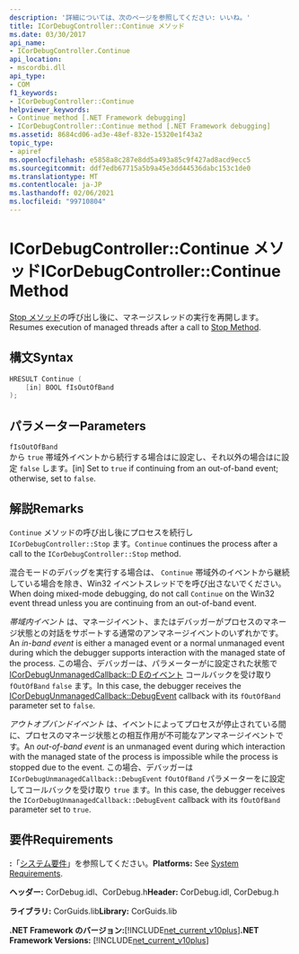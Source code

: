 ```yaml
---
description: '詳細については、次のページを参照してください: いいね。'
title: ICorDebugController::Continue メソッド
ms.date: 03/30/2017
api_name:
- ICorDebugController.Continue
api_location:
- mscordbi.dll
api_type:
- COM
f1_keywords:
- ICorDebugController::Continue
helpviewer_keywords:
- Continue method [.NET Framework debugging]
- ICorDebugController::Continue method [.NET Framework debugging]
ms.assetid: 8684cd06-ad3e-48ef-832e-15320e1f43a2
topic_type:
- apiref
ms.openlocfilehash: e5858a8c287e8dd5a493a85c9f427ad8acd9ecc5
ms.sourcegitcommit: ddf7edb67715a5b9a45e3dd44536dabc153c1de0
ms.translationtype: MT
ms.contentlocale: ja-JP
ms.lasthandoff: 02/06/2021
ms.locfileid: "99710804"
---
```

# <a name="icordebugcontrollercontinue-method"></a><span data-ttu-id="0fbdc-103">ICorDebugController::Continue メソッド</span><span class="sxs-lookup"><span data-stu-id="0fbdc-103">ICorDebugController::Continue Method</span></span>

<span data-ttu-id="0fbdc-104">[Stop メソッド](icordebugcontroller-stop-method.md)の呼び出し後に、マネージスレッドの実行を再開します。</span><span class="sxs-lookup"><span data-stu-id="0fbdc-104">Resumes execution of managed threads after a call to [Stop Method](icordebugcontroller-stop-method.md).</span></span>

## <a name="syntax"></a><span data-ttu-id="0fbdc-105">構文</span><span class="sxs-lookup"><span data-stu-id="0fbdc-105">Syntax</span></span>

```cpp
HRESULT Continue (
    [in] BOOL fIsOutOfBand
);
```

## <a name="parameters"></a><span data-ttu-id="0fbdc-106">パラメーター</span><span class="sxs-lookup"><span data-stu-id="0fbdc-106">Parameters</span></span>

`fIsOutOfBand`  
<span data-ttu-id="0fbdc-107">から `true` 帯域外イベントから続行する場合はに設定し、それ以外の場合はに設定 `false` します。</span><span class="sxs-lookup"><span data-stu-id="0fbdc-107">[in] Set to `true` if continuing from an out-of-band event; otherwise, set to `false`.</span></span>

## <a name="remarks"></a><span data-ttu-id="0fbdc-108">解説</span><span class="sxs-lookup"><span data-stu-id="0fbdc-108">Remarks</span></span>

<span data-ttu-id="0fbdc-109">`Continue` メソッドの呼び出し後にプロセスを続行し `ICorDebugController::Stop` ます。</span><span class="sxs-lookup"><span data-stu-id="0fbdc-109">`Continue` continues the process after a call to the `ICorDebugController::Stop` method.</span></span>

<span data-ttu-id="0fbdc-110">混合モードのデバッグを実行する場合は、 `Continue` 帯域外のイベントから継続している場合を除き、Win32 イベントスレッドでを呼び出さないでください。</span><span class="sxs-lookup"><span data-stu-id="0fbdc-110">When doing mixed-mode debugging, do not call `Continue` on the Win32 event thread unless you are continuing from an out-of-band event.</span></span>

<span data-ttu-id="0fbdc-111">*帯域内イベント* は、マネージイベント、またはデバッガーがプロセスのマネージ状態との対話をサポートする通常のアンマネージイベントのいずれかです。</span><span class="sxs-lookup"><span data-stu-id="0fbdc-111">An *in-band event* is either a managed event or a normal unmanaged event during which the debugger supports interaction with the managed state of the process.</span></span> <span data-ttu-id="0fbdc-112">この場合、デバッガーは、パラメーターがに設定された状態で [ICorDebugUnmanagedCallback::D Eのイベント](icordebugunmanagedcallback-debugevent-method.md) コールバックを受け取り `fOutOfBand` `false` ます。</span><span class="sxs-lookup"><span data-stu-id="0fbdc-112">In this case, the debugger receives the [ICorDebugUnmanagedCallback::DebugEvent](icordebugunmanagedcallback-debugevent-method.md) callback with its `fOutOfBand` parameter set to `false`.</span></span>

<span data-ttu-id="0fbdc-113">*アウトオブバンドイベント* は、イベントによってプロセスが停止されている間に、プロセスのマネージ状態との相互作用が不可能なアンマネージイベントです。</span><span class="sxs-lookup"><span data-stu-id="0fbdc-113">An *out-of-band event* is an unmanaged event during which interaction with the managed state of the process is impossible while the process is stopped due to the event.</span></span> <span data-ttu-id="0fbdc-114">この場合、デバッガーは `ICorDebugUnmanagedCallback::DebugEvent` `fOutOfBand` パラメーターをに設定してコールバックを受け取り `true` ます。</span><span class="sxs-lookup"><span data-stu-id="0fbdc-114">In this case, the debugger receives the `ICorDebugUnmanagedCallback::DebugEvent` callback with its `fOutOfBand` parameter set to `true`.</span></span>

## <a name="requirements"></a><span data-ttu-id="0fbdc-115">要件</span><span class="sxs-lookup"><span data-stu-id="0fbdc-115">Requirements</span></span>

<span data-ttu-id="0fbdc-116">**:**「[システム要件](../../get-started/system-requirements.md)」を参照してください。</span><span class="sxs-lookup"><span data-stu-id="0fbdc-116">**Platforms:** See [System Requirements](../../get-started/system-requirements.md).</span></span>

<span data-ttu-id="0fbdc-117">**ヘッダー:** CorDebug.idl、CorDebug.h</span><span class="sxs-lookup"><span data-stu-id="0fbdc-117">**Header:** CorDebug.idl, CorDebug.h</span></span>

<span data-ttu-id="0fbdc-118">**ライブラリ:** CorGuids.lib</span><span class="sxs-lookup"><span data-stu-id="0fbdc-118">**Library:** CorGuids.lib</span></span>

<span data-ttu-id="0fbdc-119">**.NET Framework のバージョン:**[!INCLUDE[net_current_v10plus](../../../../includes/net-current-v10plus-md.md)]</span><span class="sxs-lookup"><span data-stu-id="0fbdc-119">**.NET Framework Versions:** [!INCLUDE[net_current_v10plus](../../../../includes/net-current-v10plus-md.md)]</span></span>

